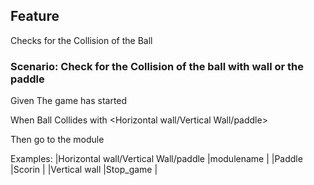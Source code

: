 ## Feature

Checks for the Collision of the Ball

### Scenario: Check for the Collision of the ball with wall or the paddle

  Given The game has started

  When Ball Collides with <Horizontal wall/Vertical Wall/paddle>

  Then go to the module <modulename>
  
  Examples:
    |Horizontal wall/Vertical Wall/paddle  |modulename     |
    |Paddle                                |Scorin         |
    |Vertical wall                         |Stop_game      |
